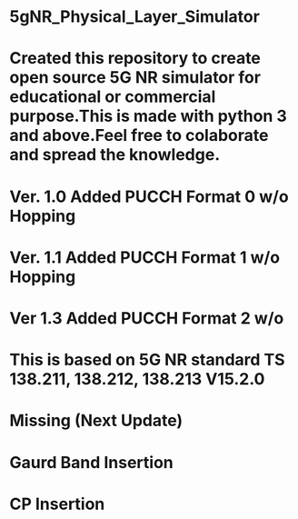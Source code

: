 # 5gNR_Physical_Layer_Simulator
# Created this repository to create open source 5G NR simulator for educational or commercial purpose.This is made with python 3 and above.Feel free to colaborate and spread the knowledge.
# Ver. 1.0 Added PUCCH Format 0 w/o Hopping
# Ver. 1.1 Added PUCCH Format 1 w/o Hopping
# Ver  1.3 Added PUCCH Format 2 w/o
# This is based on 5G NR standard TS 138.211, 138.212, 138.213 V15.2.0

# Missing (Next Update)
# Gaurd Band Insertion
# CP Insertion


